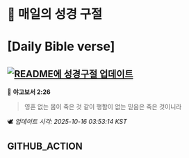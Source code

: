 # 🙏 매일의 성경 구절
# [Daily Bible verse]
## [![README에 성경구절 업데이트](https://github.com/DONGSUKA/first_test/actions/workflows/update-readme-bible.yml/badge.svg)](https://github.com/DONGSUKA/first_test/actions/workflows/update-readme-bible.yml)
<!-- START_BIBLE_VERSE -->
📖 **야고보서 2:26**
> 영혼 없는 몸이 죽은 것 같이 행함이 없는 믿음은 죽은 것이니라

🕊️ _업데이트 시각: 2025-10-16 03:53:14 KST_
  <!-- END_BIBLE_VERSE -->
## GITHUB_ACTION
